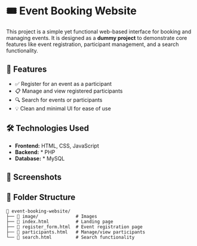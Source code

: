 # 🎟️ Event Booking Website

This project is a simple yet functional web-based interface for booking and managing events. It is designed as a **dummy project** to demonstrate core features like event registration, participant management, and a search functionality.

## 🚀 Features

- ✅ Register for an event as a participant  
- 📋 Manage and view registered participants  
- 🔍 Search for events or participants  
- 💡 Clean and minimal UI for ease of use  

## 🛠️ Technologies Used

- **Frontend:** HTML, CSS, JavaScript 
- **Backend:** * PHP 
- **Database:** * MySQL  

## 📸 Screenshots


## 📁 Folder Structure

```plaintext
📂 event-booking-website/
├── 📁 image/              # Images
├── 📄 index.html          # Landing page
├── 📄 register_form.html  # Event registration page
├── 📄 participants.html   # Manage/view participants
└── 📄 search.html         # Search functionality
